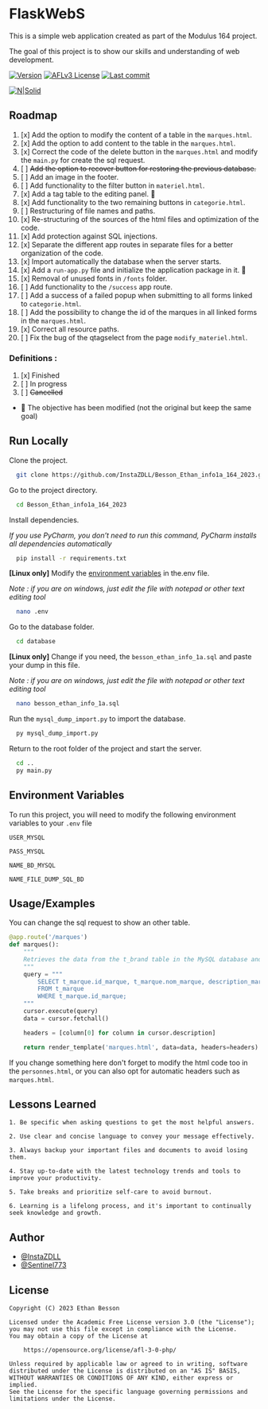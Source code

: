# FlaskWebS


This is a simple web application created as part of the Modulus 164 project. 

The goal of this project is to show our skills and understanding of web development.


[![Version](https://img.shields.io/github/v/release/InstaZDLL/FlaskWebS?style=for-the-badge)](https://github.com/InstaZDLL/FlaskWebS/releases)
[![AFLv3 License](https://img.shields.io/github/license/InstaZDLL/FlaskWebS?logo=e&style=for-the-badge)](https://opensource.org/license/afl-3-0-php)
[![Last commit](https://img.shields.io/github/last-commit/InstaZDLL/FlaskWebS?style=for-the-badge)](https://github.com/InstaZDLL/FlaskWebS)


[![N|Solid](https://cldup.com/dTxpPi9lDf.thumb.png)](https://nodesource.com/products/nsolid)


## Roadmap


1. [x] Add the option to modify the content of a table in the `marques.html`.
2. [x] Add the option to add content to the table in the `marques.html`.
3. [x] Correct the code of the delete button in the `marques.html` and modify the `main.py` for create the sql request.
4. [ ] ~~Add the option to recover button for restoring the previous database.~~
5. [ ] Add an image in the footer.
6. [ ] Add functionality to the filter button in `materiel.html`.
7. [x] Add a tag table to the editing panel. 🔄
8. [x] Add functionality to the two remaining buttons in `categorie.html`.
9. [ ] Restructuring of file names and paths.
10. [x] Re-structuring of the sources of the html files and optimization of the code.
11. [x] Add protection against SQL injections.
12. [x] Separate the different app routes in separate files for a better organization of the code.
13. [x] Import automatically the database when the server starts.
14. [x] Add a `run-app.py` file and initialize the application package in it. 🔄
15. [x] Removal of unused fonts in `/fonts` folder.
16. [ ] Add functionality to the `/success` app route.
17. [ ] Add a success of a failed popup when submitting to all forms linked to `categorie.html`.
18. [ ] Add the possibility to change the id of the marques in all linked forms in the `marques.html`.
19. [x] Correct all resource paths.
20. [ ] Fix the bug of the qtagselect from the page `modify_materiel.html`.


### Definitions :


1. [x] Finished
2. [ ] In progress
3. [ ] ~~Cancelled~~

- 🔄 The objective has been modified (not the original but keep the same goal)

## Run Locally


Clone the project.

```bash
  git clone https://github.com/InstaZDLL/Besson_Ethan_info1a_164_2023.git
```

Go to the project directory.

```bash
  cd Besson_Ethan_info1a_164_2023
```

Install dependencies.

*If you use PyCharm, you don’t need to run this command, PyCharm installs all dependencies automatically*

```bash
  pip install -r requirements.txt
```

**[Linux only]** Modify the [environment variables](https://github.com/InstaZDLL/FlaskWebS#environment-variables) in the.env file.

*Note : if you are on windows, just edit the file with notepad or other text editing tool*

```bash
  nano .env
```

Go to the database folder.

```bash
  cd database
```

**[Linux only]** Change if you need, the `besson_ethan_info_1a.sql` and paste your dump in this file.

*Note : if you are on windows, just edit the file with notepad or other text editing tool*
```bash
  nano besson_ethan_info_1a.sql
```

Run the `mysql_dump_import.py` to import the database.

```bash
  py mysql_dump_import.py
```

Return to the root folder of the project and start the server.

```bash
  cd ..
  py main.py
```


## Environment Variables


To run this project, you will need to modify the following environment variables to your `.env` file

`USER_MYSQL` 

`PASS_MYSQL`

`NAME_BD_MYSQL`

`NAME_FILE_DUMP_SQL_BD`


## Usage/Examples


You can change the sql request to show an other table.

```python
@app.route('/marques')
def marques():
    """
    Retrieves the data from the t_brand table in the MySQL database and displays it on the "brands.html" page.
    """
    query = """
        SELECT t_marque.id_marque, t_marque.nom_marque, description_marque
        FROM t_marque
        WHERE t_marque.id_marque;
    """
    cursor.execute(query)
    data = cursor.fetchall()

    headers = [column[0] for column in cursor.description]

    return render_template('marques.html', data=data, headers=headers)
```

If you change something here don't forget to modify the html code too in the `personnes.html`, or you can also opt for automatic headers such as `marques.html`.


## Lessons Learned


```text
1. Be specific when asking questions to get the most helpful answers.

2. Use clear and concise language to convey your message effectively.

3. Always backup your important files and documents to avoid losing them.

4. Stay up-to-date with the latest technology trends and tools to improve your productivity.

5. Take breaks and prioritize self-care to avoid burnout.

6. Learning is a lifelong process, and it's important to continually seek knowledge and growth.
````


## Author


- [@InstaZDLL](https://github.com/InstaZDLL)
- [@Sentinel773](https://github.com/Sentinel773)


## License


```text
Copyright (C) 2023 Ethan Besson

Licensed under the Academic Free License version 3.0 (the "License");
you may not use this file except in compliance with the License.
You may obtain a copy of the License at

    https://opensource.org/license/afl-3-0-php/

Unless required by applicable law or agreed to in writing, software
distributed under the License is distributed on an "AS IS" BASIS,
WITHOUT WARRANTIES OR CONDITIONS OF ANY KIND, either express or implied.
See the License for the specific language governing permissions and
limitations under the License.
```
[//]: # (These are reference links used in the body of this note and get stripped out when the markdown processor does its job. There is no need to format nicely because it shouldn't be seen. Thanks SO - http://stackoverflow.com/questions/4823468/store-comments-in-markdown-syntax)

   [dill]: <https://github.com/joemccann/dillinger>
   [git-repo-url]: <https://github.com/joemccann/dillinger.git>
   [john gruber]: <http://daringfireball.net>
   [df1]: <http://daringfireball.net/projects/markdown/>
   [markdown-it]: <https://github.com/markdown-it/markdown-it>
   [Ace Editor]: <http://ace.ajax.org>
   [node.js]: <http://nodejs.org>
   [Twitter Bootstrap]: <http://twitter.github.com/bootstrap/>
   [jQuery]: <http://jquery.com>
   [@tjholowaychuk]: <http://twitter.com/tjholowaychuk>
   [express]: <http://expressjs.com>
   [AngularJS]: <http://angularjs.org>
   [Gulp]: <http://gulpjs.com>

   [PlDb]: <https://github.com/joemccann/dillinger/tree/master/plugins/dropbox/README.md>
   [PlGh]: <https://github.com/joemccann/dillinger/tree/master/plugins/github/README.md>
   [PlGd]: <https://github.com/joemccann/dillinger/tree/master/plugins/googledrive/README.md>
   [PlOd]: <https://github.com/joemccann/dillinger/tree/master/plugins/onedrive/README.md>
   [PlMe]: <https://github.com/joemccann/dillinger/tree/master/plugins/medium/README.md>
   [PlGa]: <https://github.com/RahulHP/dillinger/blob/master/plugins/googleanalytics/README.md>
